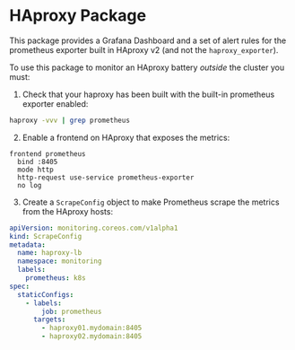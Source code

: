 # HAproxy Package

This package provides a Grafana Dashboard and a set of alert rules for the prometheus exporter built in HAproxy v2 (and not the `haproxy_exporter`).

To use this package to monitor an HAproxy battery *outside* the cluster you must:

1. Check that your haproxy has been built with the built-in prometheus exporter enabled:

```bash
haproxy -vvv | grep prometheus
```

2. Enable a frontend on HAproxy that exposes the metrics:

```haproxyconfig
frontend prometheus
  bind :8405
  mode http
  http-request use-service prometheus-exporter
  no log
```

3. Create a `ScrapeConfig` object to make Prometheus scrape the metrics from the HAproxy hosts:

```yaml
apiVersion: monitoring.coreos.com/v1alpha1
kind: ScrapeConfig
metadata:
  name: haproxy-lb
  namespace: monitoring
  labels:
    prometheus: k8s
spec:
  staticConfigs:
    - labels:
        job: prometheus
      targets:
        - haproxy01.mydomain:8405
        - haproxy02.mydomain:8405
```
